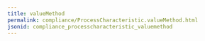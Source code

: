 ```yaml
---
title: valueMethod
permalink: compliance/ProcessCharacteristic.valueMethod.html
jsonid: compliance_processcharacteristic_valuemethod
---
```

